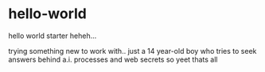 # hello-world
hello world starter heheh...

trying something new to work with.. just a 14 year-old boy who tries to seek answers behind a.i. processes and web secrets
so yeet thats all
